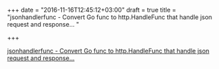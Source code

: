 +++
date = "2016-11-16T12:45:12+03:00"
draft = true
title = "jsonhandlerfunc - Convert Go func to http.HandleFunc that handle json request and response... "

+++

<p><a href="https://t.co/w0fmnVNyNo">jsonhandlerfunc - Convert Go func to http.HandleFunc that handle json request and response... </a></p>
